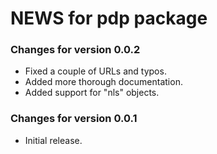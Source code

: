 # NEWS for pdp package

### Changes for version 0.0.2

* Fixed a couple of URLs and typos.
* Added more thorough documentation.
* Added support for "nls" objects.

### Changes for version 0.0.1

* Initial release.
